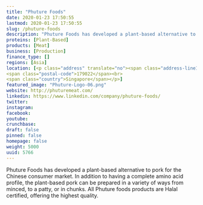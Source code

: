 ```yaml
---
title: "Phuture Foods"
date: 2020-01-23 17:50:55
lastmod: 2020-01-23 17:50:55
slug: /phuture-foods
description: "Phuture Foods has developed a plant-based alternative to pork for the Chinese consumer market. In addition to having a complete amino acid profile, the plant-based pork can be prepared in a variety of ways from minced, to a patty, or in chunks. All Phuture foods products are Halal certified, offering the highest quality."
proteins: [Plant-Based]
products: [Meat]
business: [Production]
finance_type: []
regions: [Asia]
location: [<p class="address" translate="no"><span class="address-line1">River Valley Road</span><br>
<span class="postal-code">179022</span><br>
<span class="country">Singapore</span></p>]
featured_image: "Phuture-Logo-06.png"
website: http://phuturemeat.com/
linkedin: https://www.linkedin.com/company/phuture-foods/
twitter: 
instagram: 
facebook: 
youtube: 
crunchbase: 
draft: false
pinned: false
homepage: false
weight: 5000
uuid: 5766
---
```

Phuture Foods has developed a plant-based alternative to pork for the Chinese consumer market. In addition to having a complete amino acid profile, the plant-based pork can be prepared in a variety of ways from minced, to a patty, or in chunks. All Phuture foods products are Halal certified, offering the highest quality.

